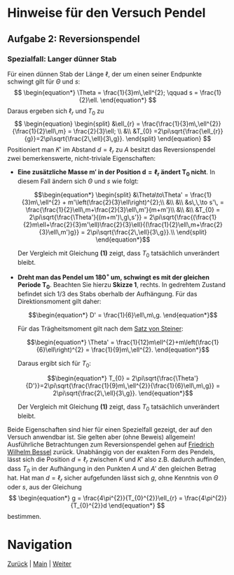 # Hinweise für den Versuch Pendel


## Aufgabe 2: Reversionspendel

### Spezialfall: Langer dünner Stab

Für einen dünnen Stab der Länge $\ell$, der um einen seiner Endpunkte schwingt gilt für $\Theta$ und $s$:
$$
\begin{equation*}
\Theta = \frac{1}{3}m\,\ell^{2}; \qquad s = \frac{1}{2}\ell.
\end{equation*}
$$
 Daraus ergeben sich $\ell_{r}$ und $T_{0}$ zu 
$$
\begin{equation}
\begin{split}
&\ell_{r} = \frac{\frac{1}{3}m\,\ell^{2}}{\frac{1}{2}\ell\,m} = \frac{2}{3}\ell; \\
&\\
&T_{0} =2\pi\sqrt{\frac{\ell_{r}}{g}}=2\pi\sqrt{\frac{2\,\ell}{3\,g}}. 
\end{split}
\end{equation}
$$
Positioniert man $K'$ im Abstand $d=\ell_{r}$ zu $A$ besitzt das Reversionspendel zwei bemerkenswerte, nicht-triviale Eigenschaften: 

- **Eine zusätzliche Masse $\boldsymbol{m'}$ in der Position $\boldsymbol{d=\ell_{r}}$ ändert $\boldsymbol{T_{0}}$ nicht**. In diesem Fall ändern sich $\Theta$ und $s$ wie folgt:

  ```math
  \begin{equation*}
  \begin{split}
  &\Theta\to\Theta' = \frac{1}{3}m\,\ell^{2} + m'\left(\frac{2}{3}\ell\right)^{2};\\
  &\\
  &\\
  &s\,\,\to s'\, = \frac{\frac{1}{2}\ell\,m+\frac{2}{3}\ell\,m'}{m+m'}\\
  &\\
  &\\
  &T_{0} = 2\pi\sqrt{\frac{\Theta'}{(m+m')\,g\,s'}} = 2\pi\sqrt{\frac{(\frac{1}{2}m\ell+\frac{2}{3}m'\ell)\frac{2}{3}\ell}{(\frac{1}{2}\ell\,m+\frac{2}{3}\ell\,m')g}} = 2\pi\sqrt{\frac{2\,\ell}{3\,g}}.\\
  \end{split}
  \end{equation*}
  ```

  Der Vergleich mit Gleichung **(1)** zeigt, dass $T_{0}$ tatsächlich unverändert bleibt. 

- **Dreht man das Pendel um $\boldsymbol{180^{\circ}}$ um, schwingt es mit der gleichen Periode $\boldsymbol{T_{0}}$**. Beachten Sie hierzu **Skizze 1**, rechts. In gedrehtem Zustand befindet sich 1/3 des Stabs oberhalb der Aufhängung. Für das Direktionsmoment gilt daher:

  ```math
  \begin{equation*}
  D' = \frac{1}{6}\ell\,m\,g.
  \end{equation*}
  ```

  Für das Trägheitsmoment gilt nach dem [Satz von Steiner](https://de.wikipedia.org/wiki/Steinerscher_Satz):

  ```math
  \begin{equation*}
  \Theta' = \frac{1}{12}m\ell^{2}+m\left(\frac{1}{6}\ell\right)^{2} = \frac{1}{9}m\,\ell^{2}.
  \end{equation*}
  ```

  Daraus ergibt sich für $T_{0}$:

  ```math
  \begin{equation*}
  T_{0} = 2\pi\sqrt{\frac{\Theta'}{D'}}=2\pi\sqrt{\frac{\frac{1}{9}m\,\ell^{2}}{\frac{1}{6}\ell\,m\,g}} = 2\pi\sqrt{\frac{2\,\ell}{3\,g}}.
  \end{equation*}
  ```

  Der Vergleich mit Gleichung **(1)** zeigt, dass $T_{0}$ tatsächlich unverändert bleibt. 

Beide Eigenschaften sind hier für einen Spezielfall gezeigt, der auf den Versuch anwendbar ist. Sie gelten aber (ohne Beweis) allgemein! Ausführliche Betrachtungen zum Reversionspendel gehen auf [Friedrich Wilhelm Bessel](https://de.wikipedia.org/wiki/Friedrich_Wilhelm_Bessel) zurück. Unabhängig von der exakten Form des Pendels, lässt sich die Position $d=\ell_{r}$ zwischen $K$ und $K'$ also z.B. dadurch auffinden, dass $T_{0}$ in der Aufhängung in den Punkten $A$ und $A'$ den gleichen Betrag hat. Hat man $d=\ell_{r}$ sicher aufgefunden lässt sich $g$, ohne Kenntnis von $\Theta$ oder $s$,  aus der Gleichung
$$
\begin{equation*}
g = \frac{4\pi^{2}}{T_{0}^{2}}\ell_{r} = \frac{4\pi^{2}}{T_{0}^{2}}d
\end{equation*}
$$
bestimmen.

# Navigation

[Zurück](https://gitlab.kit.edu/kit/etp-lehre/p1-praktikum/students/-/tree/main/Pendel/doc/Hinweise-Aufgabe-2.md) | [Main](https://gitlab.kit.edu/kit/etp-lehre/p1-praktikum/students/-/tree/main/Pendel) | [Weiter](https://gitlab.kit.edu/kit/etp-lehre/p1-praktikum/students/-/tree/main/Pendel/doc/Hinweise-Aufgabe-2-b.md)

